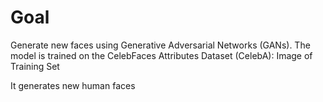 # Goal
Generate new faces using Generative Adversarial Networks (GANs).
The model is trained on the CelebFaces Attributes Dataset (CelebA): Image of Training Set

It generates new human faces


